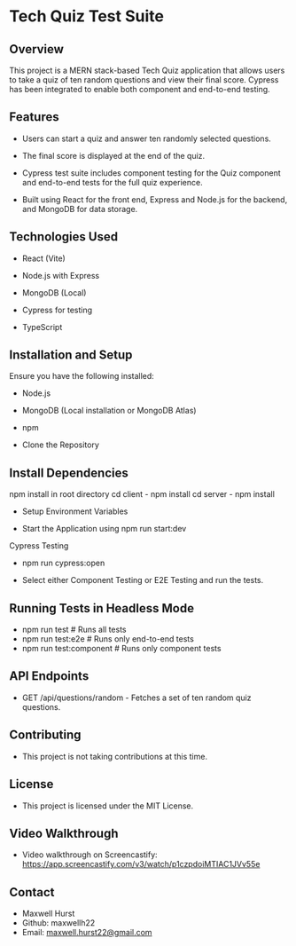 # Tech Quiz Test Suite

## Overview

This project is a MERN stack-based Tech Quiz application that allows users to take a quiz of ten random questions and view their final score. Cypress has been integrated to enable both component and end-to-end testing.

## Features

- Users can start a quiz and answer ten randomly selected questions.

- The final score is displayed at the end of the quiz.

- Cypress test suite includes component testing for the Quiz component and end-to-end tests for the full quiz experience.

- Built using React for the front end, Express and Node.js for the backend, and MongoDB for data storage.

## Technologies Used

- React (Vite)

- Node.js with Express

- MongoDB (Local)

- Cypress for testing

- TypeScript

## Installation and Setup

Ensure you have the following installed:

- Node.js

- MongoDB (Local installation or MongoDB Atlas)

- npm

- Clone the Repository

## Install Dependencies

npm install in root directory
cd client - npm install
cd server - npm install

- Setup Environment Variables

- Start the Application using npm run start:dev

Cypress Testing

- npm run cypress:open

- Select either Component Testing or E2E Testing and run the tests.

## Running Tests in Headless Mode

- npm run test       # Runs all tests
- npm run test:e2e   # Runs only end-to-end tests
- npm run test:component # Runs only component tests

## API Endpoints

- GET /api/questions/random - Fetches a set of ten random quiz questions.


## Contributing

- This project is not taking contributions at this time.

## License

- This project is licensed under the MIT License.

## Video Walkthrough

- Video walkthrough on Screencastify: https://app.screencastify.com/v3/watch/p1czpdoiMTIAC1JVv55e

## Contact

- Maxwell Hurst
- Github: maxwellh22
- Email: maxwell.hurst22@gmail.com

